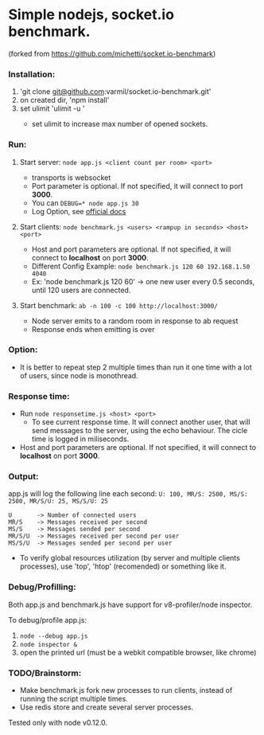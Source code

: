 # Simple nodejs, socket.io benchmark.
(forked from https://github.com/michetti/socket.io-benchmark)


### Installation:
1. 'git clone git@github.com:varmil/socket.io-benchmark.git'
1. on created dir, 'npm install'
1. set ulimit 'ulimit -u <desired ulimit>'
	* set ulimit to increase max number of opened sockets.


### Run:
1. Start server: `node app.js <client count per room> <port>`
	* transports is websocket
	* Port parameter is optional. If not specified, it will connect to port **3000**.
	* You can `DEBUG=* node app.js 30`
	* Log Option, see [official docs](http://socket.io/docs/migrating-from-0-9/#log-differences)

1. Start clients: `node benchmark.js <users> <rampup in seconds> <host> <port>`
	* Host and port parameters are optional. If not specified, it will connect to **localhost** on port **3000**.
	* Different Config Example: `node benchmark.js 120 60 192.168.1.50 4040`
	* Ex: 'node benchmark.js 120 60' -> one new user every 0.5 seconds, until 120 users are connected.

1. Start benchmark: `ab -n 100 -c 100 http://localhost:3000/`
	* Node server emits to a random room in response to ab request
	* Response ends when emitting is over


### Option:
* It is better to repeat step 2 multiple times than run it one time with a lot of users, since node is monothread.


### Response time:
* Run `node responsetime.js <host> <port>`
	* To see current response time. It will connect another user, that will send messages to the server, using the echo behaviour. The cicle time is logged in miliseconds.
* Host and port parameters are optional. If not specified, it will connect to **localhost** on port **3000**.

### Output:
app.js will log the following line each second:
`U: 100, MR/S: 2500, MS/S: 2500, MR/S/U: 25, MS/S/U: 25`

```
U       -> Number of connected users
MR/S    -> Messages received per second
MS/S    -> Messages sended per second
MR/S/U  -> Messages received per second per user
MS/S/U  -> Messages sended per second per user
```

* To verify global resources utilization (by server and multiple clients processes), use 'top', 'htop' (recomended) or something like it.


### Debug/Profilling:
Both app.js and benchmark.js have support for v8-profiler/node inspector.

To debug/profile app.js:

1. `node --debug app.js`
1. `node inspector &`
1. open the printed url (must be a webkit compatible browser, like chrome)


### TODO/Brainstorm:
* Make benchmark.js fork new processes to run clients, instead of running the script multiple times.
* Use redis store and create several server processes.


Tested only with node v0.12.0.
